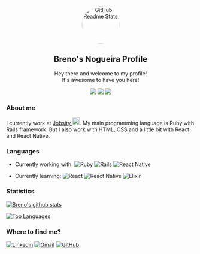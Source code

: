 <p align="center">
 <img width="100px" style="border-radius:50%;" src="https://avatars3.githubusercontent.com/u/27022596?s=400&u=fe5d0fda0bf2c5bb171cf686cb791f524fbb3edc&v=4" align="center" alt="GitHub Readme Stats" />
 <h2 align="center">Breno's Nogueira Profile</h2>
 <p align="center">
   Hey there and welcome to my profile! <br/>
   It's awesome to have you here!
</p>

<p align="center">
  <img src="https://badges.pufler.dev/visits/bc-nogueira/bc-nogueira" />
  <img src="https://badges.pufler.dev/years/bc-nogueira" />
  <img src="https://badges.pufler.dev/repos/bc-nogueira" />
</p>

### About me

I currently work at <a href="https://www.jobsity.com/">Jobsity <img width="20px" src="https://f.hubspotusercontent40.net/hub/5621549/hubfs/logo_chat%20(1).png?width=108&height=108" /></a>.
My main programming language is Ruby with Rails framework. But I also work with HTML, CSS and a little bit with React and React Native.

### Languages

- Currently working with: 
![Ruby](https://img.shields.io/badge/ruby-%23CC342D.svg?&style=for-the-badge&logo=ruby&logoColor=white)
![Rails](https://img.shields.io/badge/rails%20-%23CC0000.svg?&style=for-the-badge&logo=ruby-on-rails&logoColor=white)
![React Native](https://img.shields.io/badge/react_native%20-%2320232a.svg?&style=for-the-badge&logo=react&logoColor=%2361DAFB)

- Currently learning:
![React](https://img.shields.io/badge/react%20-%2320232a.svg?&style=for-the-badge&logo=react&logoColor=%2361DAFB)
![React Native](https://img.shields.io/badge/react_native%20-%2320232a.svg?&style=for-the-badge&logo=react&logoColor=%2361DAFB)
![Elixir](https://img.shields.io/badge/elixir-%234B275F.svg?&style=for-the-badge&logo=elixir&logoColor=white)

### Statistics

[![Breno's github stats](https://github-readme-stats.vercel.app/api?username=bc-nogueira&count_private=true&show_icons=true&theme=buefy)](https://github.com/bc-nogueira/github-readme-stats)

[![Top Languages](https://github-readme-stats.vercel.app/api/top-langs/?username=bc-nogueira&theme=buefy)](https://github.com/bc-nogueira/github-readme-stats)

### Where to find me?

[![Linkedin](https://img.shields.io/badge/-brenocnogueira-blue?style=plastic&logo=Linkedin&logoColor=white)](https://www.linkedin.com/in/brenocnogueira/)
[![Gmail](https://img.shields.io/badge/-brenocnog-red?style=plastic&logo=Gmail&logoColor=white)](mailto:brenocnog@gmail.com)
[![GitHub](https://img.shields.io/github/followers/bc-nogueira?label=follow&style=social)](https://github.com/bc-nogueira)
